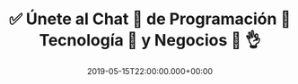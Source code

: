 ---
title: ✅ Únete al Chat 🤖 de Programación 🚀 Tecnología 🤑 y Negocios 💼 👌
description: "🚀 El mejor Chat en español de tecnología. Programación, diseño, ciberseguridad, cibereducación, criptomonedas, todo el cibermundo en un único espacio."
excerpt: "🚀 El mejor Chat en español de tecnología. Programación, diseño, ciberseguridad, cibereducación, criptomonedas, todo el cibermundo en un único espacio."
date: 2019-05-15T22:00:00.000+00:00
last_modified_at: 2019-08-21T16:20:02-05:00
permalink: /discord/
published: false
toc: true
toc_label: "Contenidos"
toc_icon: user-ninja
toc_sticky: true
---